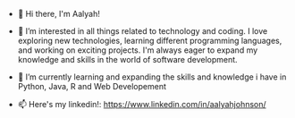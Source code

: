 - 👋 Hi there, I'm Aalyah! 

- 👀 I’m interested in all things related to technology and coding.
I love exploring new technologies, learning different programming languages, and working on exciting projects. 
I'm always eager to expand my knowledge and skills in the world of software development.

- 🌱 I’m currently learning and expanding the skills and knowledge i have in Python, Java, R and Web Developement

- 📫 Here's my linkedin!: https://www.linkedin.com/in/aalyahjohnson/












<!---
johnsonaalyah/johnsonaalyah is a ✨ special ✨ repository because its `README.md` (this file) appears on your GitHub profile.
You can click the Preview link to take a look at your changes.
--->
